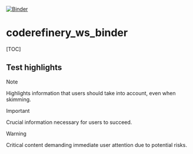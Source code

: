 [![Binder](https://mybinder.org/badge_logo.svg)](https://mybinder.org/v2/gh/Roland-Pfeiffer/coderefinery_ws_binder/HEAD)

# coderefinery_ws_binder

[TOC]

## Test highlights

> [!NOTE]
> Highlights information that users should take into account, even when skimming.

> [!IMPORTANT]
> Crucial information necessary for users to succeed.

> [!WARNING]
> Critical content demanding immediate user attention due to potential risks.
